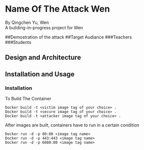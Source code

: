 # Name Of The Attack Wen
By Qingchen Yu, Wen <br>
A building-in-progress project for Wen<br>

##Demostration of the attack
##Target Audiance 
###Teachers
###Students
## Design and Architecture
## Installation and Usage
### Installation
To Build The Container
```
Docker build -t <victim image tag of your choice> .
Docker build -t <secure image tag of your choice> .
Docker build -t <attacker image tag of your choice> .
```
After images are built, containers have to run in a certain condition
```
Docker run -d -p 80:80 <image tag name>
Docker run -d -p 443:443 <image tag name>
Docker run -d -p 6080:80 <image tag name>
```

